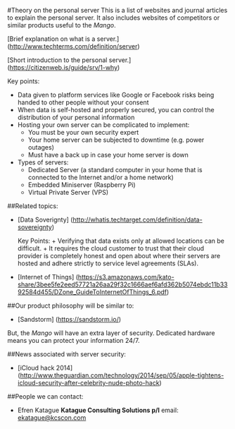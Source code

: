 #Theory on the personal server
This is a list of websites and journal articles to explain the personal server. 
It also includes websites of competitors or similar products useful to the *Mango*.

[Brief explanation on what is a server.] (http://www.techterms.com/definition/server) 

[Short introduction to the personal server.] (https://citizenweb.is/guide/srv/1-why)

Key points:
+ Data given to platform services like Google or Facebook risks being handed to other people without your consent
+ When data is self-hosted and properly secured, you can control the distribution of your personal information
+ Hosting your own server can be complicated to implement:
    + You must be your own security expert
    + Your home server can be subjected to downtime (e.g. power outages)
    + Must have a back up in case your home server is down
+ Types of servers: 
    + Dedicated Server (a standard computer in your home that is connected to the Internet and/or a home network)
    + Embedded Miniserver (Raspberry Pi) 
    + Virtual Private Server (VPS)

##Related topics:
+ [Data Soverignty] (http://whatis.techtarget.com/definition/data-sovereignty) 
    
    Key Points:
      + Verifying that data exists only at allowed locations can be difficult. 
      + It requires the cloud customer to trust that their cloud provider is completely honest and open about where their servers are hosted and adhere strictly to service level agreements (SLAs).

+ [Internet of Things] (https://s3.amazonaws.com/kato-share/3bee5fe2eed57721a26aa29f32c1666aef6afd362b5074ebdc11b3392584d455/DZone_GuideToInternetOfThings_6.pdf)

##Our product philosophy will be similar to:
+ [Sandstorm] (https://sandstorm.io/)

But, the *Mango* will have an extra layer of security. Dedicated hardware means you can protect your information 24/7. 

##News associated with server security:
+ [iCloud hack 2014] (http://www.theguardian.com/technology/2014/sep/05/apple-tightens-icloud-security-after-celebrity-nude-photo-hack)

##People we can contact:
+ Efren Katague **Katague Consulting Solutions p/l** email: ekatague@kcscon.com
